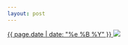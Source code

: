 ```yaml
---
layout: post
---
```


<p>
  <a href="/328">
    <time>{{ page.date | date: "%e %B %Y" }}</time>
    <img src="https://s3.amazonaws.com/life.aaronjgreenberg.com/328.jpg">
  </a>
  
</p>
